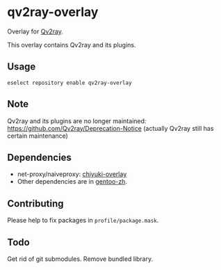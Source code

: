 # qv2ray-overlay
Overlay for [Qv2ray](https://github.com/Qv2ray/Qv2ray).

This overlay contains Qv2ray and its plugins. 

## Usage
`eselect repository enable qv2ray-overlay`

## Note
Qv2ray and its plugins are no longer maintained: https://github.com/Qv2ray/Deprecation-Notice (actually Qv2ray still has certain maintenance)

## Dependencies
* net-proxy/naiveproxy: [chiyuki-overlay](https://github.com/IllyaTheHath/gentoo-overlay)
* Other dependencies are in [gentoo-zh](https://github.com/microcai/gentoo-zh).

## Contributing
Please help to fix packages in `profile/package.mask`.

## Todo
Get rid of git submodules. Remove bundled library.

